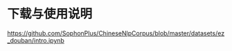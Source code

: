 # 下载与使用说明

https://github.com/SophonPlus/ChineseNlpCorpus/blob/master/datasets/ez_douban/intro.ipynb